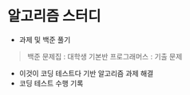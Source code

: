 # 알고리즘 스터디
- 과제 및 백준 풀기
> 백준 문제집 : 대학생 기본반 
> 프로그래머스 : 기출 문제 
- 이것이 코딩 테스트다 기반 알고리즘 과제 해결 
- 코딩 테스트 수행 기록 
